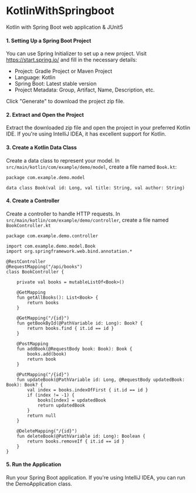 # KotlinWithSpringboot
Kotlin with Spring Boot web application & JUnit5

#### 1. Setting Up a Spring Boot Project
You can use Spring Initializer to set up a new project. Visit https://start.spring.io/ and fill in the necessary details:

- Project: Gradle Project or Maven Project
- Language: Kotlin
- Spring Boot: Latest stable version
- Project Metadata: Group, Artifact, Name, Description, etc.

Click "Generate" to download the project zip file.

#### 2. Extract and Open the Project

Extract the downloaded zip file and open the project in your preferred Kotlin IDE. If you're using IntelliJ IDEA, it has excellent support for Kotlin.

#### 3. Create a Kotlin Data Class

Create a data class to represent your model. In `src/main/kotlin/com/example/demo/model`, create a file named `Book.kt`:

```
package com.example.demo.model

data class Book(val id: Long, val title: String, val author: String)
```
#### 4. Create a Controller

Create a controller to handle HTTP requests. In `src/main/kotlin/com/example/demo/controller`, create a file named `BookController.kt`

```
package com.example.demo.controller

import com.example.demo.model.Book
import org.springframework.web.bind.annotation.*

@RestController
@RequestMapping("/api/books")
class BookController {

    private val books = mutableListOf<Book>()

    @GetMapping
    fun getAllBooks(): List<Book> {
        return books
    }

    @GetMapping("/{id}")
    fun getBookById(@PathVariable id: Long): Book? {
        return books.find { it.id == id }
    }

    @PostMapping
    fun addBook(@RequestBody book: Book): Book {
        books.add(book)
        return book
    }

    @PutMapping("/{id}")
    fun updateBook(@PathVariable id: Long, @RequestBody updatedBook: Book): Book? {
        val index = books.indexOfFirst { it.id == id }
        if (index != -1) {
            books[index] = updatedBook
            return updatedBook
        }
        return null
    }

    @DeleteMapping("/{id}")
    fun deleteBook(@PathVariable id: Long): Boolean {
        return books.removeIf { it.id == id }
    }
}
```
#### 5. Run the Application

Run your Spring Boot application. If you're using IntelliJ IDEA, you can run the DemoApplication class.

